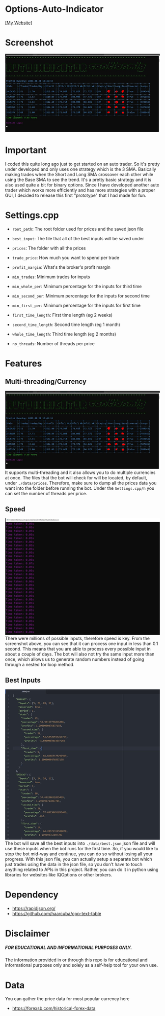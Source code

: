 # Options-Auto-Indicator
[[My Website]](https://mitsuzi.xyz/)

# Screenshot
![ScreenShot](https://github.com/ContionMig/Options-Auto-Indicator/blob/main/docs/demo.png)

# Important
I coded this quite long ago just to get started on an auto trader. So it's pretty under developed and only uses one strategy which is the 3 SMA. Basically making trades when the Short and Long SMA crossover each other while using the Base SMA to see the trend. It's a pretty basic strategy and it is also used quite a bit for binary options. Since I have developed another auto trader which works more efficiently and has more strategies with a proper GUI, I decided to release this first "prototype" that I had made for fun. 

# Settings.cpp
- `root_path`: The root folder used for prices and the saved json file
- `best_input`: The file that all of the best inputs will be saved under
- `prices`: The folder with all the prices

- `trade_price`: How much you want to spend per trade
- `profit_margin`: What's the broker's profit margin

- `min_trades`: Minimum trades for inputs
- `min_whole_per`: Minimum percentage for the inputs for third time
- `min_second_per`: Minimum percentage for the inputs for second time
- `min_first_per`: Minimum percentage for the inputs for first time

- `first_time_length`: First time length (eg 2 weeks)
- `second_time_length`: Second time length (eg 1 month)
- `whole_time_length`: Third time length (eg 2 months)

- `no_threads`: Number of threads per price

# Features

## Multi-threading/Currency
![ScreenShot](https://github.com/ContionMig/Options-Auto-Indicator/blob/main/docs/demo.png)
It supports multi-threading and it also allows you to do multiple currencies at once. The files that the bot will check for will be located, by default, under `./data/prices`. Therefore, make sure to dump all the prices data you want into the folder before running the bot. Under the `Settings.cpp/h` you can set the number of threads per price. 

## Speed
![ScreenShot3](https://github.com/ContionMig/Options-Auto-Indicator/blob/main/docs/time.jpg)
There were millions of possible inputs, therefore speed is key. From the screenshot above, you can see that it can process one input in less than 0.1 second. This means that you are able to process every possible input in about a couple of days. The bot will also not try the same input more than once, which allows us to generate random numbers instead of going through a nested for loop method. 

## Best Inputs
![ScreenShot2](https://github.com/ContionMig/Options-Auto-Indicator/blob/main/docs/output.jpg)
The bot will save all the best inputs into `./data/best.json` json file and will use these inputs when the bot runs for the first time. So, if you would like to stop the bot mid-way and continue, you can do so without losing all your progress. With this json file, you can actually setup a separate bot which just trades using the data in the json file, so you don't have to touch anything related to APIs in this project. Rather, you can do it in python using libraries for websites like IQOptions or other brokers.

# Dependency
- https://rapidjson.org/
- https://github.com/haarcuba/cpp-text-table

# Disclaimer
##### FOR EDUCATIONAL AND INFORMATIONAL PURPOSES ONLY.
The information provided in or through this repo is for educational and informational purposes only and solely as a self-help tool for your own use.

# Data
You can gather the price data for most popular currency here
- https://forexsb.com/historical-forex-data

